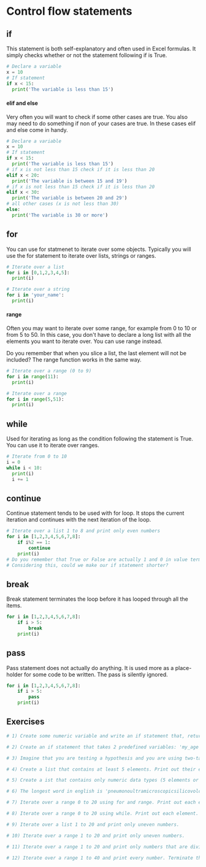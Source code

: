 # Control flow statements

## if

This statement is both self-explanatory and often used in Excel formulas. It simply checks whether or not the statement following if is True.
```python
# Declare a variable
x = 10
# If statement
if x < 15:
  print('The variable is less than 15')
```

#### elif and else

Very often you will want to check if some other cases are true. You also may need to do something if non of your cases are true. In these cases elif and else come in handy.

```python
# Declare a variable
x = 10
# If statement
if x < 15:
  print('The variable is less than 15')
# if x is not less than 15 check if it is less than 20
elif x < 20:
  print('The variable is between 15 and 19')
# if x is not less than 15 check if it is less than 20
elif x < 30:
  print('The variable is between 20 and 29')
# all other cases (x is not less than 30)
else:
  print('The variable is 30 or more')
```

## for

You can use for statmenet to iterate over some objects. Typically you will use the for statement to iterate over lists, strings or ranges.

```python
# Iterate over a list
for i in [0,1,2,3,4,5]:
  print(i)

# Iterate over a string
for i in 'your_name':
  print(i)
```

#### range

Often you may want to iterate over some range, for example from 0 to 10 or from 5 to 50. In this case, you don't have to declare a long list with all the elements you want to iterate over. You can use range instead.

Do you remember that when you slice a list, the last element will not be included? The range function works in the same way.

```python
# Iterate over a range (0 to 9)
for i in range(11):
  print(i)

# Iterate over a range
for i in range(5,51):
  print(i)
```

## while

Used for iterating as long as the condition following the statement is True. You can use it to iterate over ranges.

```python
# Iterate from 0 to 10
i = 0
while i < 10:
  print(i)
  i += 1
```

## continue

Continue statement tends to be used with for loop. It stops the current iteration and continues with the next iteration of the loop.

```python
# Iterate over a list 1 to 8 and print only even numbers
for i in [1,2,3,4,5,6,7,8]:
    if i%2 == 1:
        continue
    print(i)
# Do you remember that True or False are actually 1 and 0 in value terms?
# Considering this, could we make our if statement shorter?
```

## break

Break statement terminates the loop before it has looped through all the items.

```python
for i in [1,2,3,4,5,6,7,8]:
    if i > 5:
        break
    print(i)
```

## pass

Pass statement does not actually do anything. It is used more as a place-holder for some code to be written. The pass is silently ignored.

```python
for i in [1,2,3,4,5,6,7,8]:
    if i > 5:
        pass
    print(i)
```


## Exercises

```python
# 1) Create some numeric variable and write an if statement that, returns this number divided by 3 if it's larger than 10.

# 2) Create an if statement that takes 2 predefined variables: 'my_age' and 'my_friends_age'. Depending on the result it will print 'I am older', 'My friend is older' or 'We are the same age'.

# 3) Imagine that you are testing a hypothesis and you are using two-tailed test. Create a variable 'test_statistic' and assign a number to it. Write an if statement that prints 'Hypothesis rejected with 5% significance level' if the variable is more than 1.96 or less than -1.96. Then, if it's not the case but your variable is larger or smaller than 1.645 (-1.645), print out 'Hypothesis rejected with 10% significance level'. In all other cases print out 'Hypothesis not rejected'.

# 4) Create a list that contains at least 5 elements. Print out their elements using for loop.

# 5) Create a ist that contains only numeric data types (5 elements or more). Iterate over the list and multiply each item by 2.

# 6) The longest word in english is 'pneumonoultramicroscopicsilicovolcanoconiosis'. Try to calculate how long is this word. Use the for loop that iterates over the string. Create a predefined variable i=0, that will get incremented by 1 every iteration.

# 7) Iterate over a range 0 to 20 using for and range. Print out each element.

# 8) Iterate over a range 0 to 20 using while. Print out each element.

# 9) Iterate over a list 1 to 20 and print only uneven numbers.

# 10) Iterate over a range 1 to 20 and print only uneven numbers.

# 11) Iterate over a range 1 to 20 and print only numbers that are divisible by 3.

# 12) Iterate over a range 1 to 40 and print every number. Terminate the loop when the number is larger than 30.
```
